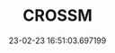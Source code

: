 ---
date: 23-02-23 16:51:03.697199
excerpt: CROSSMEDIA BELGIQUE
header:
  teaser: assets/images/logos/partners_logos/pngs/CROSSM_Logo.png
order: 18
sidebar:
- image: assets/images/logos/partners_logos/pngs/CROSSM_Logo.png
  image_alt: logo
  text: TBC
  title: Role
title: CROSSM
---